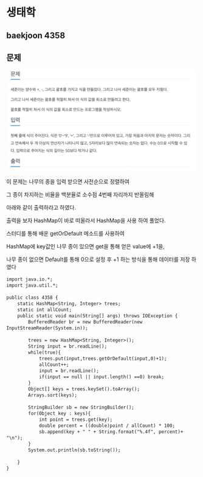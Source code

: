 # 생태학
## baekjoon 4358

문제
---
<img src="https://github.com/ksssmm/codingtest/blob/master/contents/%E1%84%89%E1%85%B3%E1%84%8F%E1%85%B3%E1%84%85%E1%85%B5%E1%86%AB%E1%84%89%E1%85%A3%E1%86%BA%202023-09-11%20%E1%84%8B%E1%85%A9%E1%84%92%E1%85%AE%206.24.43.png">

이 문제는 나무의 종을 입력 받으면 사전순으로 정렬하여 

그 종이 차지하는 비율을 백분율로 소수점 4번째 자리까지 반올림해 

아래와 같이 출력하라고 하였다.

출력을 보자 HashMap이 바로 떠올라서 HashMap을 사용 하여 풀었다.

스터디를 통해 배운 getOrDefault 메소드를 사용하여 


HashMap에 key값인 나무 종이 있으면 get을 통해 얻은 value에 +1을,

나무 종이 없으면 Default를 통해 0으로 설정 후 +1 하는 방식을 통해 데이터를 저장 하였다


```
import java.io.*;
import java.util.*;

public class 4358 {
    static HashMap<String, Integer> trees;
    static int allCount;
    public static void main(String[] args) throws IOException {
        BufferedReader br = new BufferedReader(new InputStreamReader(System.in));

        trees = new HashMap<String, Integer>();
        String input = br.readLine();
        while(true){
            trees.put(input,trees.getOrDefault(input,0)+1);
            allCount++;
            input = br.readLine();
            if(input == null || input.length() ==0) break;
        }
        Object[] keys = trees.keySet().toArray();
        Arrays.sort(keys);

        StringBuilder sb = new StringBuilder();
        for(Object key : keys){
            int point = trees.get(key);
            double percent = ((double)point / allCount) * 100;
            sb.append(key + " " + String.format("%.4f", percent)+ "\n");
        }
        System.out.println(sb.toString());

    }
}
```
